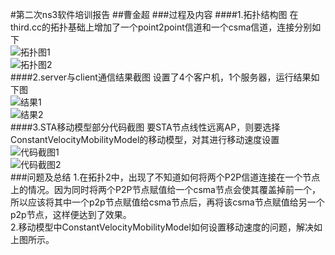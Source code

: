 #第二次ns3软件培训报告
##曹金超
###过程及内容
####1.拓扑结构图
在third.cc的拓扑基础上增加了一个point2point信道和一个csma信道，连接分别如下<br>
![拓扑图1](http://t3.qpic.cn/mblogpic/1b588eb2c04032126c90/2000)<br>
![拓扑图2](http://t3.qpic.cn/mblogpic/47ddc6c7cd3452a96b04/2000)<br>
####2.server与client通信结果截图
设置了4个客户机，1个服务器，运行结果如下图<br>
![结果1](http://t3.qpic.cn/mblogpic/4d8b4c89053753c70f52/2000)<br>
![结果2](http://t3.qpic.cn/mblogpic/f65729b496648964324e/2000)<br>
####3.STA移动模型部分代码截图
要STA节点线性远离AP，则要选择ConstantVelocityMobilityModel的移动模型，对其进行移动速度设置<br>
![代码截图1](http://t3.qpic.cn/mblogpic/78d6e169e4cde93cebfc/2000)<br>
![代码截图2](http://t3.qpic.cn/mblogpic/78d6e169e4cde93cebfc/2000)<br>
###问题及总结
1.在拓扑2中，出现了不知道如何将两个P2P信道连接在一个节点上的情况。因为同时将两个P2P节点赋值给一个csma节点会使其覆盖掉前一个，所以应该将其中一个p2p节点赋值给csma节点后，再将该csma节点赋值给另一个p2p节点，这样便达到了效果。<br>
2.移动模型中ConstantVelocityMobilityModel如何设置移动速度的问题，解决如上图所示。